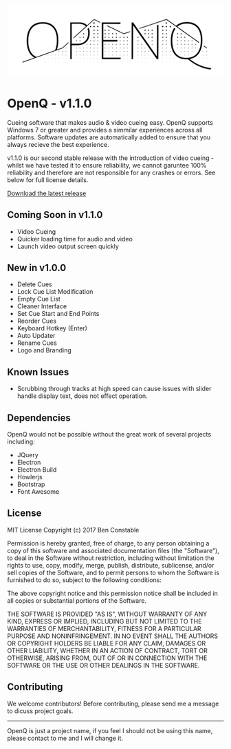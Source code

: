 ![OpenQ](https://github.com/BenConstable9/OpenQ/blob/master/src/app/img/logo.png "OpenQ Logo")

# OpenQ - v1.1.0
Cueing software that makes audio & video cueing easy. OpenQ supports Windows 7 or greater and provides a simmilar experiences across all platforms. Software updates are automatically added to ensure that you always recieve the best experience. 

v1.1.0 is our second stable release with the introduction of video cueing - whilst we have tested it to ensure reliability, we cannot garuntee 100% reliability and therefore are not responsible for any crashes or errors. See below for full license details.

[Download the latest release](https://www.github.com/benconstable9/openq/releases "OpenQ Releases")

## Coming Soon in v1.1.0

- Video Cueing
- Quicker loading time for audio and video
- Launch video output screen quickly

## New in v1.0.0

- Delete Cues
- Lock Cue List Modification
- Empty Cue List
- Cleaner Interface
- Set Cue Start and End Points
- Reorder Cues
- Keyboard Hotkey (Enter)
- Auto Updater
- Rename Cues
- Logo and Branding

## Known Issues

- Scrubbing through tracks at high speed can cause issues with slider handle display text, does not effect operation.

## Dependencies

OpenQ would not be possible without the great work of several projects including:

- JQuery
- Electron
- Electron Build
- Howlerjs
- Bootstrap
- Font Awesome

## License

MIT License
Copyright (c) 2017 Ben Constable

Permission is hereby granted, free of charge, to any person obtaining a copy of this software and associated documentation files (the "Software"), to deal in the Software without restriction, including without limitation the rights to use, copy, modify, merge, publish, distribute, sublicense, and/or sell copies of the Software, and to permit persons to whom the Software is furnished to do so, subject to the following conditions:

The above copyright notice and this permission notice shall be included in all copies or substantial portions of the Software.

THE SOFTWARE IS PROVIDED "AS IS", WITHOUT WARRANTY OF ANY KIND, EXPRESS OR IMPLIED, INCLUDING BUT NOT LIMITED TO THE WARRANTIES OF MERCHANTABILITY, FITNESS FOR A PARTICULAR PURPOSE AND NONINFRINGEMENT. IN NO EVENT SHALL THE AUTHORS OR COPYRIGHT HOLDERS BE LIABLE FOR ANY CLAIM, DAMAGES OR OTHER LIABILITY, WHETHER IN AN ACTION OF CONTRACT, TORT OR OTHERWISE, ARISING FROM, OUT OF OR IN CONNECTION WITH THE SOFTWARE OR THE USE OR OTHER DEALINGS IN THE SOFTWARE.

## Contributing

We welcome contributors! Before contributing, please send me a message to dicuss project goals.

---

OpenQ is just a project name, if you feel I should not be using this name, please contact to me and I will change it.